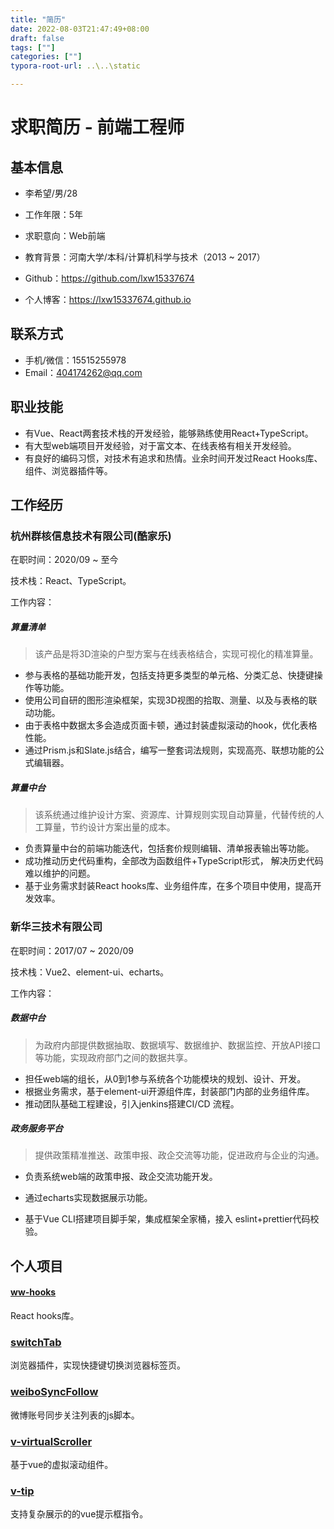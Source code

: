 ```yaml
---
title: "简历"
date: 2022-08-03T21:47:49+08:00
draft: false
tags: [""]
categories: [""]
typora-root-url: ..\..\static

---
```


# 求职简历 - 前端工程师

## 基本信息

 - 李希望/男/28
 - 工作年限：5年
 - 求职意向：Web前端
 - 教育背景：河南大学/本科/计算机科学与技术（2013 ~ 2017）

 - Github：https://github.com/lxw15337674
 - 个人博客：https://lxw15337674.github.io

## 联系方式

- 手机/微信：15515255978
- Email：404174262@qq.com

## 职业技能

- 有Vue、React两套技术栈的开发经验，能够熟练使用React+TypeScript。
- 有大型web端项目开发经验，对于富文本、在线表格有相关开发经验。
- 有良好的编码习惯，对技术有追求和热情。业余时间开发过React Hooks库、组件、浏览器插件等。

## 工作经历

### 杭州群核信息技术有限公司(酷家乐)

在职时间：2020/09 ~ 至今

技术栈：React、TypeScript。

工作内容：

##### 算量清单

> 该产品是将3D渲染的户型方案与在线表格结合，实现可视化的精准算量。

- 参与表格的基础功能开发，包括支持更多类型的单元格、分类汇总、快捷键操作等功能。
- 使用公司自研的图形渲染框架，实现3D视图的拾取、测量、以及与表格的联动功能。
- 由于表格中数据太多会造成页面卡顿，通过封装虚拟滚动的hook，优化表格性能。
- 通过Prism.js和Slate.js结合，编写一整套词法规则，实现高亮、联想功能的公式编辑器。

##### 算量中台

> 该系统通过维护设计方案、资源库、计算规则实现自动算量，代替传统的人工算量，节约设计方案出量的成本。

- 负责算量中台的前端功能迭代，包括套价规则编辑、清单报表输出等功能。
- 成功推动历史代码重构，全部改为函数组件+TypeScript形式， 解决历史代码难以维护的问题。
- 基于业务需求封装React hooks库、业务组件库，在多个项目中使用，提高开发效率。

### 新华三技术有限公司

在职时间：2017/07 ~ 2020/09

技术栈：Vue2、element-ui、echarts。

工作内容：

##### 数据中台

> 为政府内部提供数据抽取、数据填写、数据维护、数据监控、开放API接口等功能，实现政府部门之间的数据共享。

- 担任web端的组长，从0到1参与系统各个功能模块的规划、设计、开发。
- 根据业务需求，基于element-ui开源组件库，封装部门内部的业务组件库。
- 推动团队基础工程建设，引入jenkins搭建CI/CD 流程。

##### 政务服务平台

> 提供政策精准推送、政策申报、政企交流等功能，促进政府与企业的沟通。

- 负责系统web端的政策申报、政企交流功能开发。

- 通过echarts实现数据展示功能。

- 基于Vue CLI搭建项目脚手架，集成框架全家桶，接入 eslint+prettier代码校验。

## 个人项目

#### [ww-hooks](https://github.com/lxw15337674/ww-hooks)

React hooks库。

### [switchTab](https://github.com/lxw15337674/chrome-extension-switch-tab)

浏览器插件，实现快捷键切换浏览器标签页。

### [weiboSyncFollow](https://github.com/lxw15337674/weiboSyncFollow)

微博账号同步关注列表的js脚本。

### [v-virtualScroller](https://github.com/lxw15337674/v-virtualScroller)

基于vue的虚拟滚动组件。

### [v-tip](https://github.com/lxw15337674/v-tip)

支持复杂展示的的vue提示框指令。

